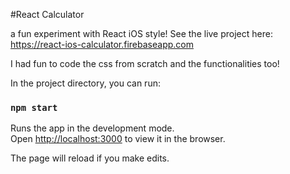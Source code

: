 #React Calculator

a fun experiment with React iOS style!
See the live project here:
https://react-ios-calculator.firebaseapp.com

I had fun to code the css from scratch and the functionalities too!

In the project directory, you can run:

### `npm start`

Runs the app in the development mode.<br>
Open [http://localhost:3000](http://localhost:3000) to view it in the browser.

The page will reload if you make edits.<br>
